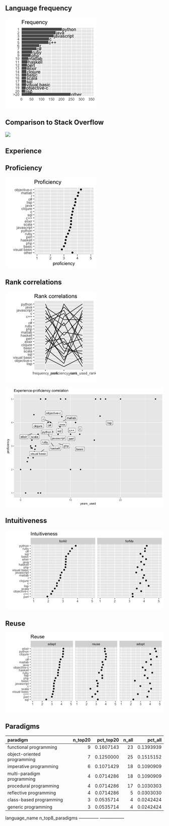 ## Language frequency

![](languages_files/figure-gfm/frequency-1.png)<!-- -->

## Comparison to Stack Overflow

![](languages_files/figure-gfm/unnamed-chunk-1-1.png)<!-- -->

## Experience

## Proficiency

![](languages_files/figure-gfm/proficiency-1.png)<!-- -->

## Rank correlations

![](languages_files/figure-gfm/correlations-1.png)<!-- -->

![](languages_files/figure-gfm/experience-proficiency-correlation-1.png)<!-- -->

## Intuitiveness

![](languages_files/figure-gfm/intuitiveness-1.png)<!-- -->

## Reuse

![](languages_files/figure-gfm/reuse-1.png)<!-- -->

## Paradigms

| paradigm                    | n\_top20 | pct\_top20 | n\_all |  pct\_all |
| :-------------------------- | -------: | ---------: | -----: | --------: |
| functional programming      |        9 |  0.1607143 |     23 | 0.1393939 |
| object-oriented programming |        7 |  0.1250000 |     25 | 0.1515152 |
| imperative programming      |        6 |  0.1071429 |     18 | 0.1090909 |
| multi-paradigm programming  |        4 |  0.0714286 |     18 | 0.1090909 |
| procedural programming      |        4 |  0.0714286 |     17 | 0.1030303 |
| reflective programming      |        4 |  0.0714286 |      5 | 0.0303030 |
| class-based programming     |        3 |  0.0535714 |      4 | 0.0242424 |
| generic programming         |        3 |  0.0535714 |      4 | 0.0242424 |

language\_name n\_top8\_paradigms ————– —————–
